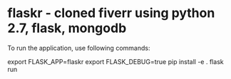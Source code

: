 # flaskr - cloned fiverr using python 2.7, flask, mongodb

To run the application, use following commands:

export FLASK_APP=flaskr
export FLASK_DEBUG=true
pip install -e .
flask run

